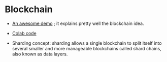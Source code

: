 # Blockchain
- [An awesome demo](https://andersbrownworth.com/blockchain/distributed) ; it explains pretty well the blockchain idea.
- [Colab code](https://colab.research.google.com/drive/1_kf8aPCKpYSo8KiQgyV7IZT8FDKUd4rS#scrollTo=_xFJ1_vvFIa8)

- Sharding concept: sharding allows a single blockchain to split itself into several smaller and more manageable blockchains called shard chains, also known as data layers.

